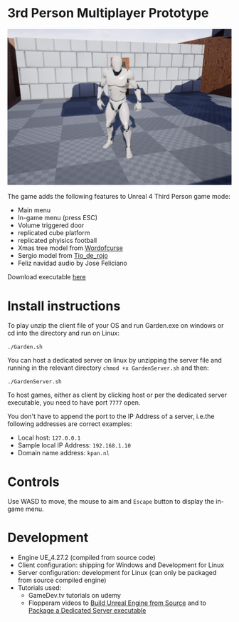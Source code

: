 
# 3rd Person Multiplayer Prototype
![404](screenshot.PNG)

The game adds the following features to Unreal 4 Third Person game mode:
* Main menu
* In-game menu (press ESC)
* Volume triggered door
* replicated cube platform
* replicated phyisics football
* Xmas tree model from [Wordofcurse](https://sketchfab.com/Wordofcurse)
* Sergio model from [Tio_de_rojo](https://gamebanana.com/members/1587288)
* Feliz navidad audio by Jose Feliciano

Download executable [here](https://kikizana.itch.io/garden)

# Install instructions

To play unzip the client file of your OS and run Garden.exe on windows or cd into the directory and run on Linux:

```
./Garden.sh
```

You can host a dedicated server on linux by unzipping the server file and running in the relevant directory `chmod +x GardenServer.sh` and then:

```
./GardenServer.sh
```

To host games, either as client by clicking host or per the dedicated server executable, you need to have port `7777` open.

You don't have to append the port to the IP Address of a server, i.e.the following addresses are correct examples:

* Local host: `127.0.0.1`
* Sample local IP Address: `192.168.1.10`
* Domain name address: `kpan.nl`

# Controls
Use WASD to move, the mouse to aim and `Escape` button to display the in-game menu.

# Development
* Engine UE_4.27.2 (compiled from source code)
* Client configuration: shipping for Windows and Development for Linux
* Server configuration: development for Linux (can only be packaged from source compiled engine)
* Tutorials used:
  * GameDev.tv tutorials on udemy 
  * Flopperam videos to [Build Unreal Engine from Source](https://www.youtube.com/watch?v=MRJUWC90aJM) and to [Package a Dedicated Server executable](https://www.youtube.com/watch?v=zNUxzl8Dcb4)
